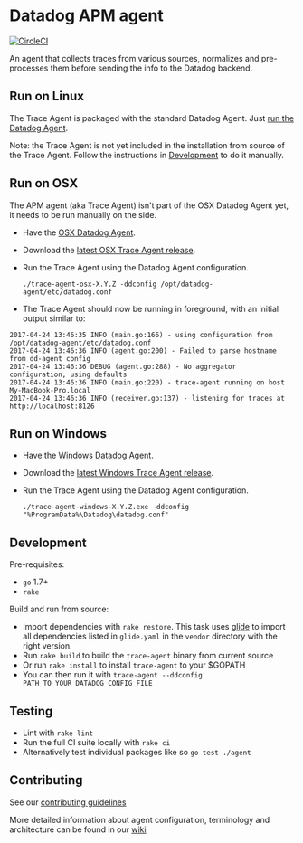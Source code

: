 # Datadog APM agent

[![CircleCI](https://circleci.com/gh/DataDog/datadog-trace-agent.svg?style=svg)](https://circleci.com/gh/DataDog/datadog-trace-agent)

An agent that collects traces from various sources, normalizes and pre-processes them before sending the info to the Datadog backend.


## Run on Linux

The Trace Agent is packaged with the standard Datadog Agent.
Just [run the Datadog Agent](http://docs.datadoghq.com/guides/basic_agent_usage/).

Note: the Trace Agent is not yet included in the installation from source of
the Trace Agent. Follow the instructions in [Development](#development) to do
it manually.


## Run on OSX

The APM agent (aka Trace Agent) isn't part of the OSX Datadog Agent yet, it needs to be run manually on the side.

- Have the [OSX Datadog Agent](https://app.datadoghq.com/account/settings#agent/mac).
- Download the [latest OSX Trace Agent release](https://github.com/DataDog/datadog-trace-agent/releases/latest).
- Run the Trace Agent using the Datadog Agent configuration.

    `./trace-agent-osx-X.Y.Z -ddconfig /opt/datadog-agent/etc/datadog.conf`

- The Trace Agent should now be running in foreground, with an initial output similar to:

```
2017-04-24 13:46:35 INFO (main.go:166) - using configuration from /opt/datadog-agent/etc/datadog.conf
2017-04-24 13:46:36 INFO (agent.go:200) - Failed to parse hostname from dd-agent config
2017-04-24 13:46:36 DEBUG (agent.go:288) - No aggregator configuration, using defaults
2017-04-24 13:46:36 INFO (main.go:220) - trace-agent running on host My-MacBook-Pro.local
2017-04-24 13:46:36 INFO (receiver.go:137) - listening for traces at http://localhost:8126
```

## Run on Windows

- Have the [Windows Datadog Agent](https://app.datadoghq.com/account/settings#agent/windows).
- Download the [latest Windows Trace Agent release](https://github.com/DataDog/datadog-trace-agent/releases/latest).
- Run the Trace Agent using the Datadog Agent configuration.

    `./trace-agent-windows-X.Y.Z.exe -ddconfig "%ProgramData%\Datadog\datadog.conf"`


## Development

Pre-requisites:
- `go` 1.7+
- `rake`


Build and run from source:
- Import dependencies with `rake restore`. This task uses
  [glide](https://github.com/Masterminds/glide) to import all dependencies
  listed in `glide.yaml` in the `vendor` directory with the right version.
- Run `rake build` to build the `trace-agent` binary from current source
- Or run `rake install` to install `trace-agent` to your $GOPATH
- You can then run it with `trace-agent --ddconfig PATH_TO_YOUR_DATADOG_CONFIG_FILE`

## Testing
- Lint with `rake lint`
- Run the full CI suite locally with `rake ci`
- Alternatively test individual packages like so `go test ./agent`

## Contributing

See our [contributing guidelines](CONTRIBUTING.md)

More detailed information about agent configuration, terminology and architecture can be found in our [wiki](https://github.com/DataDog/datadog-trace-agent/wiki)



